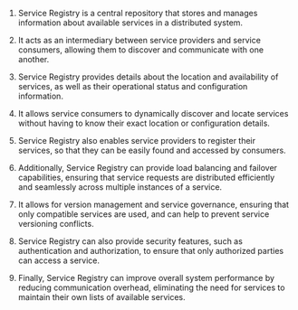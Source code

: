

1. Service Registry is a central repository that stores and manages information about available services in a distributed system.

2. It acts as an intermediary between service providers and service consumers, allowing them to discover and communicate with one another.

3. Service Registry provides details about the location and availability of services, as well as their operational status and configuration information.

4. It allows service consumers to dynamically discover and locate services without having to know their exact location or configuration details.

5. Service Registry also enables service providers to register their services, so that they can be easily found and accessed by consumers.

6. Additionally, Service Registry can provide load balancing and failover capabilities, ensuring that service requests are distributed efficiently and seamlessly across multiple instances of a service.

7. It allows for version management and service governance, ensuring that only compatible services are used, and can help to prevent service versioning conflicts.

8. Service Registry can also provide security features, such as authentication and authorization, to ensure that only authorized parties can access a service.

9. Finally, Service Registry can improve overall system performance by reducing communication overhead, eliminating the need for services to maintain their own lists of available services.